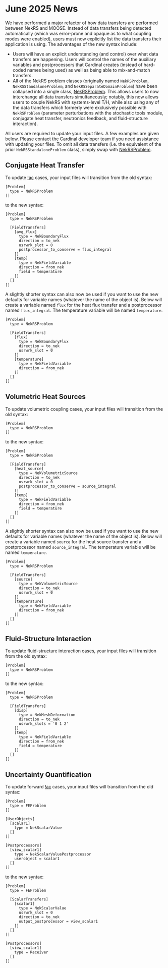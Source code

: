 # June 2025 News

We have performed a major refactor of how data transfers are performed between NekRS and MOOSE. Instead of data transfers being detected automatically (which was error-prone and opaque as to what coupling modes were enabled), users must now explicitly list the data transfers their application is using. The advantages of the new syntax include:

- Users will have an explicit understanding (and control) over what data transfers are happening. Users will control the names of the auxiliary variables and postprocessors that Cardinal creates (instead of hard-coded names being used) as well as being able to mix-and-match transfers.
- All of the NekRS problem classes (originally named `NekRSProblem`, `NekRSStandaloneProblem`, and `NekRSSeparateDomainProblem`) have been collapsed into a single class, [NekRSProblem](NekRSProblem.md). This allows users to now interchange all data transfers simultaneously; notably, this now allows users to couple NekRS with systems-level T/H, while also using any of the data transfers which formerly were exclusively possible with `NekRSProblem` (parameter perturbations with the stochastic tools module, conjugate heat transfer, neutronics feedback, and fluid-structure interaction).

All users are required to update your input files. A few examples are given below. Please contact the Cardinal developer team if you need assistance with updating your files.
To omit all data transfers (i.e. the equivalent of the prior `NekRSStandaloneProblem` class), simply swap with [NekRSProblem](NekRSProblem.md).

## Conjugate Heat Transfer

To update [!ac](CHT) cases, your input files will transition from the old syntax:

```
[Problem]
  type = NekRSProblem
[]
```

to the new syntax:

```
[Problem]
  type = NekRSProblem

  [FieldTransfers]
    [avg_flux]
      type = NekBoundaryFlux
      direction = to_nek
      usrwrk_slot = 0
      postprocessor_to_conserve = flux_integral
    []
    [temp]
      type = NekFieldVariable
      direction = from_nek
      field = temperature
    []
  []
[]
```

A slightly shorter syntax can also now be used if you want to use the new defaults for variable names (whatever the name of the object is). Below will create a variable named `flux` for the heat flux transfer and a postprocessor named `flux_integral`. The temperature variable will be named `temperature`.

```
[Problem]
  type = NekRSProblem

  [FieldTransfers]
    [flux]
      type = NekBoundaryFlux
      direction = to_nek
      usrwrk_slot = 0
    []
    [temperature]
      type = NekFieldVariable
      direction = from_nek
    []
  []
[]
```

## Volumetric Heat Sources

To update volumetric coupling cases, your input files will transition from the old syntax:

```
[Problem]
  type = NekRSProblem
[]
```

to the new syntax:

```
[Problem]
  type = NekRSProblem

  [FieldTransfers]
    [heat_source]
      type = NekVolumetricSource
      direction = to_nek
      usrwrk_slot = 0
      postprocessor_to_conserve = source_integral
    []
    [temp]
      type = NekFieldVariable
      direction = from_nek
      field = temperature
    []
  []
[]
```

A slightly shorter syntax can also now be used if you want to use the new defaults for variable names (whatever the name of the object is). Below will create a variable named `source` for the heat source transfer and a postprocessor named `source_integral`. The temperature variable will be named `temperature`.

```
[Problem]
  type = NekRSProblem

  [FieldTransfers]
    [source]
      type = NekVolumetricSource
      direction = to_nek
      usrwrk_slot = 0
    []
    [temperature]
      type = NekFieldVariable
      direction = from_nek
    []
  []
[]
```

## Fluid-Structure Interaction

To update fluid-structure interaction cases, your input files will transition from the old syntax:

```
[Problem]
  type = NekRSProblem
[]
```

to the new syntax:

```
[Problem]
  type = NekRSProblem

  [FieldTransfers]
    [disp]
      type = NekMeshDeformation
      direction = to_nek
      usrwrk_slots = '0 1 2'
    []
    [temp]
      type = NekFieldVariable
      direction = from_nek
      field = temperature
    []
  []
[]
```

## Uncertainty Quantification

To update forward [!ac](UQ) cases, your input files will transition from the old syntax:

```
[Problem]
  type = FEProblem
[]

[UserObjects]
  [scalar1]
    type = NekScalarValue
  []
[]

[Postprocessors]
  [view_scalar1]
    type = NekScalarValuePostprocessor
    userobject = scalar1
  []
[]
```

to the new syntax:


```
[Problem]
  type = FEProblem

  [ScalarTransfers]
    [scalar1]
      type = NekScalarValue
      usrwrk_slot = 0
      direction = to_nek
      output_postprocessor = view_scalar1
    []
  []
[]

[Postprocessors]
  [view_scalar1]
    type = Receiver
  []
[]
```
